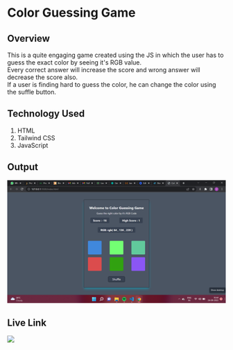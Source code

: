 # **Color Guessing Game**
## **Overview**
This is a quite engaging game created using the JS in which the user has to guess the exact color by seeing it's RGB value.<br>Every correct answer will increase the score and wrong answer will decrease the score also.<br>If a user is finding hard to guess the color, he can change the color using the suffle button.

## **Technology Used**
1. HTML
2. Tailwind CSS
3. JavaScript

## **Output**
![output](./final-output.png)

## **Live Link**
<a href="https://color-guessing-game-harvi.netlify.app"> <img src="https://img.shields.io/badge/-Live%20Link-red"> </a>